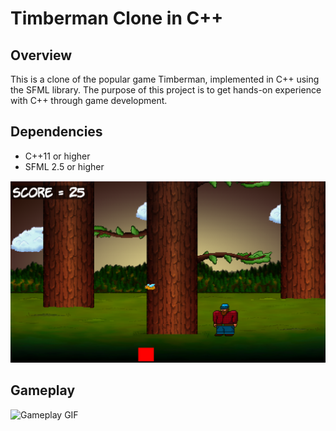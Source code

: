# Timberman Clone in C++

## Overview

This is a clone of the popular game Timberman, implemented in C++ using the SFML library. The purpose of this project is to get hands-on experience with C++ through game development.

## Dependencies

- C++11 or higher
- SFML 2.5 or higher

![Game Screenshot](./media/image.png)

## Gameplay
![Gameplay GIF](./media/gameplay.gif)
